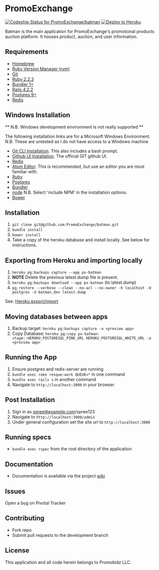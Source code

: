PromoExchange
================
[ ![Codeship Status for PromoExchange/batman](https://codeship.com/projects/44871a70-d8a4-0132-f585-769405cfda59/status?branch=master)](https://codeship.com/projects/78898)
[![Deploy to Heroku](https://www.herokucdn.com/deploy/button.png)](https://heroku.com/deploy)

Batman is the main application for PromoExchange's promotional products auction platform. It houses product, auction, and user information.

Requirements
-------------
- [Homebrew](https://brew.sh/)
- [Ruby Version Manager (rvm)](https://rvm.io/)
- [Git](https://git-scm.com/book/en/v2/Getting-Started-Installing-Git)
- [Ruby 2.2.3](https://github.com/sstephenson/rbenv)
- [Bundler 1+](http://bundler.io/)
- [Rails 4.2.2](http://railsapps.github.io/installing-rails.html)
- [Postgres 9+](https://wiki.postgresql.org/wiki/Detailed_installation_guides)
- [Redis](http://redis.io/topics/quickstart)

Windows Installation
--------------------
** N.B. Windows development environment is not really supported **

The following installation links are for a Microsoft Windows Environment.
N.B. These are untested as I do not have access to a Windows machine
- [Git CLI Installation](https://git-scm.com/download/win). This also includes a bash prompt.
- [Github UI Installation](https://desktop.github.com/). The official GIT github UI.
- [Redis](https://github.com/MSOpenTech/redis/releases)
- [Atom Editor](https://atom.io/). This is recommended, but use an editor you are most familiar with.
- [Ruby](http://rubyinstaller.org/)
- [Postgres](http://www.postgresql.org/download/windows/)
- [Bundler](http://bundler.io/)
- [node](https://nodejs.org/en/download/) N.B. Select 'include NPM' in the installation options.
- [Bower](http://bower.io/#install-bower)

Installation
------------
1. `git clone git@github.com:PromoExchange/batman.git`
2. `bundle install`
3. `bower install`
4. Take a copy of the heroku database and install locally. See below for instructions.

Exporting from Heroku and importing locally
-------------------------------------------

1. `heroku pg:backups capture --app px-batman`
1. **NOTE** Delete the previous latest.dump file is present.
1. `heroku pg:backups download --app px-batman` (to latest.dump)
1. `pg_restore --verbose --clean --no-acl --no-owner -h localhost -U postgres -d batman_dev latest.dump`

See: [Heroku export/import](https://devcenter.heroku.com/articles/heroku-postgres-import-export)

Moving databases between apps
-----------------------------
1. Backup target: `heroku pg:backups capture -a <preview app>`
1. Copy Database: `heroku pg:copy px-batman-stage::HEROKU_POSTGRESQL_PINK_URL HEROKU_POSTGRESQL_WHITE_URL -a <preview app>`

Running the App
---------------
1. Ensure postgres and redis-server are running
2. `bundle exec rake resque:work QUEUE=*` in one command
3. `bundle exec rails s` in another command
4. Navigate to `http://localhost:3000` in your browser

Post Installation
-----------------
1. Sign in as spree@example.com/spree123
2. Navigate to `http://localhost:3000/admin`
3. Under general configuration set the site url to `http://localhost:3000`

Running specs
-------------
- `bundle exec rspec` from the root directory of the application

Documentation
-------------
- Documentation is available via the project [wiki](https://github.com/PromoExchange/batman/wiki)

Issues
------
Open a bug on Pivotal Tracker

Contributing
------------
- Fork repo
- Submit pull requests to the development branch

License
-------
This application and all code herein belongs to Promobidz LLC.
